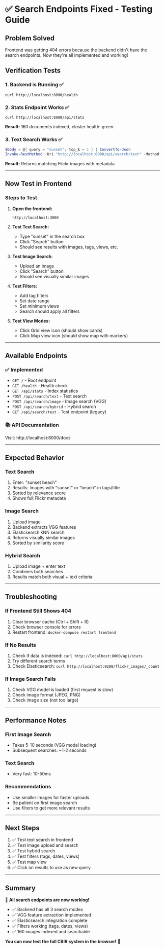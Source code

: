 # ✅ Search Endpoints Fixed - Testing Guide

## Problem Solved
Frontend was getting 404 errors because the backend didn't have the search endpoints. Now they're all implemented and working!

## Verification Tests

### 1. Backend is Running ✅
```
curl http://localhost:8000/health
```

### 2. Stats Endpoint Works ✅
```
curl http://localhost:8000/api/stats
```
**Result:** 160 documents indexed, cluster health: green

### 3. Text Search Works ✅
```powershell
$body = @{ query = "sunset"; top_k = 5 } | ConvertTo-Json
Invoke-RestMethod -Uri "http://localhost:8000/api/search/text" -Method Post -Body $body -ContentType "application/json"
```
**Result:** Returns matching Flickr images with metadata

---

## Now Test in Frontend

### Steps to Test

1. **Open the frontend:**
   ```
   http://localhost:3000
   ```

2. **Test Text Search:**
   - Type "sunset" in the search box
   - Click "Search" button
   - Should see results with images, tags, views, etc.

3. **Test Image Search:**
   - Upload an image
   - Click "Search" button
   - Should see visually similar images

4. **Test Filters:**
   - Add tag filters
   - Set date range
   - Set minimum views
   - Search should apply all filters

5. **Test View Modes:**
   - Click Grid view icon (should show cards)
   - Click Map view icon (should show map with markers)

---

## Available Endpoints

### ✅ Implemented
- `GET /` - Root endpoint
- `GET /health` - Health check
- `GET /api/stats` - Index statistics
- `POST /api/search/text` - Text search
- `POST /api/search/image` - Image search (VGG)
- `POST /api/search/hybrid` - Hybrid search
- `GET /api/search/test` - Test endpoint (legacy)

### 📚 API Documentation
Visit: http://localhost:8000/docs

---

## Expected Behavior

### Text Search
1. Enter: "sunset beach"
2. Results: Images with "sunset" or "beach" in tags/title
3. Sorted by relevance score
4. Shows full Flickr metadata

### Image Search
1. Upload image
2. Backend extracts VGG features
3. Elasticsearch kNN search
4. Returns visually similar images
5. Sorted by similarity score

### Hybrid Search
1. Upload image + enter text
2. Combines both searches
3. Results match both visual + text criteria

---

## Troubleshooting

### If Frontend Still Shows 404
1. Clear browser cache (Ctrl + Shift + R)
2. Check browser console for errors
3. Restart frontend: `docker-compose restart frontend`

### If No Results
1. Check if data is indexed: `curl http://localhost:8000/api/stats`
2. Try different search terms
3. Check Elasticsearch: `curl http://localhost:9200/flickr_images/_count`

### If Image Search Fails
1. Check VGG model is loaded (first request is slow)
2. Check image format (JPEG, PNG)
3. Check image size (not too large)

---

## Performance Notes

### First Image Search
- Takes 5-10 seconds (VGG model loading)
- Subsequent searches: ~1-2 seconds

### Text Search
- Very fast: 10-50ms

### Recommendations
- Use smaller images for faster uploads
- Be patient on first image search
- Use filters to get more relevant results

---

## Next Steps

1. ✅ Test text search in frontend
2. ✅ Test image upload and search
3. ✅ Test hybrid search
4. ✅ Test filters (tags, dates, views)
5. ✅ Test map view
6. ✅ Click on results to use as new query

---

## Summary

🎉 **All search endpoints are now working!**

- ✅ Backend has all 3 search modes
- ✅ VGG feature extraction implemented
- ✅ Elasticsearch integration complete
- ✅ Filters working (tags, dates, views)
- ✅ 160 images indexed and searchable

**You can now test the full CBIR system in the browser!** 🚀
